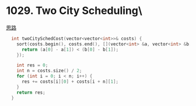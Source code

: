 # 1029. Two City Scheduling\
[思路](https://leetcode-cn.com/problems/two-city-scheduling/solution/er-cha-shu-de-chui-xu-bian-li-by-leetcode/)
```cpp
  int twoCitySchedCost(vector<vector<int>>& costs) {
    sort(costs.begin(), costs.end(), [](vector<int> &a, vector<int> &b) {
      return (a[0] - a[1]) < (b[0] - b[1]);
    });

    int res = 0;
    int n = costs.size() / 2;
    for (int i = 0; i < n; i++) {
      res += costs[i][0] + costs[i + n][1];
    }
    return res;
  }
```